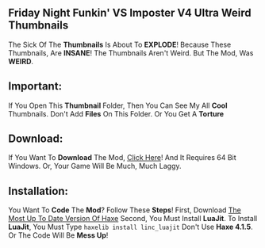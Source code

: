 ## Friday Night Funkin' VS Imposter V4 Ultra Weird Thumbnails
The Sick Of The **Thumbnails** Is About To **EXPLODE**! Because These Thumbnails, Are **INSANE**!
The Thumbnails Aren't Weird. But The Mod, Was **WEIRD**.

## Important:
If You Open This **Thumbnail** Folder, Then You Can See My All **Cool** Thumbnails.
Don't Add **Files** On This Folder. Or You Get A **Torture**

## Download:
If You Want To **Download** The Mod, [Click Here](https://gamebanana.com/mods/342732)!
And It Requires 64 Bit Windows. Or, Your Game Will Be Much, Much Laggy.

## Installation:
You Want To **Code** The **Mod**? Follow These **Steps**!
First, Download [The Most Up To Date Version Of Haxe](https://haxe.org/downloads)
Second, You Must Install **LuaJit**. To Install **LuaJit**, You Must Type `haxelib install linc_luajit`
Don't Use **Haxe 4.1.5**. Or The Code Will Be **Mess Up**!
